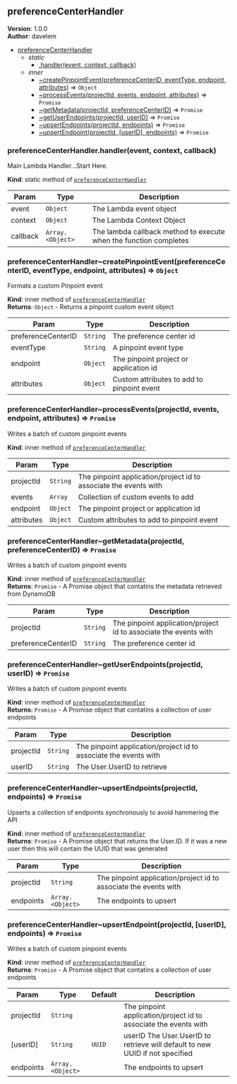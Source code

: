 <a name="module_preferenceCenterHandler"></a>

## preferenceCenterHandler
**Version**: 1.0.0  
**Author**: davelem  

* [preferenceCenterHandler](#module_preferenceCenterHandler)
    * _static_
        * [.handler(event, context, callback)](#module_preferenceCenterHandler.handler)
    * _inner_
        * [~createPinpointEvent(preferenceCenterID, eventType, endpoint, attributes)](#module_preferenceCenterHandler..createPinpointEvent) ⇒ <code>Object</code>
        * [~processEvents(projectId, events, endpoint, attributes)](#module_preferenceCenterHandler..processEvents) ⇒ <code>Promise</code>
        * [~getMetadata(projectId, preferenceCenterID)](#module_preferenceCenterHandler..getMetadata) ⇒ <code>Promise</code>
        * [~getUserEndpoints(projectId, userID)](#module_preferenceCenterHandler..getUserEndpoints) ⇒ <code>Promise</code>
        * [~upsertEndpoints(projectId, endpoints)](#module_preferenceCenterHandler..upsertEndpoints) ⇒ <code>Promise</code>
        * [~upsertEndpoint(projectId, [userID], endpoints)](#module_preferenceCenterHandler..upsertEndpoint) ⇒ <code>Promise</code>

<a name="module_preferenceCenterHandler.handler"></a>

### preferenceCenterHandler.handler(event, context, callback)
Main Lambda Handler...Start Here.

**Kind**: static method of [<code>preferenceCenterHandler</code>](#module_preferenceCenterHandler)  

| Param | Type | Description |
| --- | --- | --- |
| event | <code>Object</code> | The Lambda event object |
| context | <code>Object</code> | The Lambda Context Object |
| callback | <code>Array.&lt;Object&gt;</code> | The lambda callback method to execute when the function completes |

<a name="module_preferenceCenterHandler..createPinpointEvent"></a>

### preferenceCenterHandler~createPinpointEvent(preferenceCenterID, eventType, endpoint, attributes) ⇒ <code>Object</code>
Formats a custom Pinpoint event

**Kind**: inner method of [<code>preferenceCenterHandler</code>](#module_preferenceCenterHandler)  
**Returns**: <code>Object</code> - Returns a pinpoint custom event object  

| Param | Type | Description |
| --- | --- | --- |
| preferenceCenterID | <code>String</code> | The preference center id |
| eventType | <code>String</code> | A pinpoint event type |
| endpoint | <code>Object</code> | The pinpoint project or application id |
| attributes | <code>Object</code> | Custom attributes to add to pinpoint event |

<a name="module_preferenceCenterHandler..processEvents"></a>

### preferenceCenterHandler~processEvents(projectId, events, endpoint, attributes) ⇒ <code>Promise</code>
Writes a batch of custom pinpoint events

**Kind**: inner method of [<code>preferenceCenterHandler</code>](#module_preferenceCenterHandler)  

| Param | Type | Description |
| --- | --- | --- |
| projectId | <code>String</code> | The pinpoint application/project id to associate the events with |
| events | <code>Array</code> | Collection of custom events to add |
| endpoint | <code>Object</code> | The pinpoint project or application id |
| attributes | <code>Object</code> | Custom attributes to add to pinpoint event |

<a name="module_preferenceCenterHandler..getMetadata"></a>

### preferenceCenterHandler~getMetadata(projectId, preferenceCenterID) ⇒ <code>Promise</code>
Writes a batch of custom pinpoint events

**Kind**: inner method of [<code>preferenceCenterHandler</code>](#module_preferenceCenterHandler)  
**Returns**: <code>Promise</code> - A Promise object that contatins the metadata retrieved from DynamoDB  

| Param | Type | Description |
| --- | --- | --- |
| projectId | <code>String</code> | The pinpoint application/project id to associate the events with |
| preferenceCenterID | <code>String</code> | The preference center id |

<a name="module_preferenceCenterHandler..getUserEndpoints"></a>

### preferenceCenterHandler~getUserEndpoints(projectId, userID) ⇒ <code>Promise</code>
Writes a batch of custom pinpoint events

**Kind**: inner method of [<code>preferenceCenterHandler</code>](#module_preferenceCenterHandler)  
**Returns**: <code>Promise</code> - A Promise object that contatins a collection of user endpoints  

| Param | Type | Description |
| --- | --- | --- |
| projectId | <code>String</code> | The pinpoint application/project id to associate the events with |
| userID | <code>String</code> | The User.UserID to retrieve |

<a name="module_preferenceCenterHandler..upsertEndpoints"></a>

### preferenceCenterHandler~upsertEndpoints(projectId, endpoints) ⇒ <code>Promise</code>
Upserts a collection of endpoints synchronously to avoid hammering the API

**Kind**: inner method of [<code>preferenceCenterHandler</code>](#module_preferenceCenterHandler)  
**Returns**: <code>Promise</code> - A Promise object that returns the User.ID.  If it was a new user then this will contain the UUID that was generated  

| Param | Type | Description |
| --- | --- | --- |
| projectId | <code>String</code> | The pinpoint application/project id to associate the events with |
| endpoints | <code>Array.&lt;Object&gt;</code> | The endpoints to upsert |

<a name="module_preferenceCenterHandler..upsertEndpoint"></a>

### preferenceCenterHandler~upsertEndpoint(projectId, [userID], endpoints) ⇒ <code>Promise</code>
Writes a batch of custom pinpoint events

**Kind**: inner method of [<code>preferenceCenterHandler</code>](#module_preferenceCenterHandler)  
**Returns**: <code>Promise</code> - A Promise object that contatins a collection of user endpoints  

| Param | Type | Default | Description |
| --- | --- | --- | --- |
| projectId | <code>String</code> |  | The pinpoint application/project id to associate the events with |
| [userID] | <code>String</code> | <code>UUID</code> | userID The User.UserID to retrieve will default to new UUID if not specified |
| endpoints | <code>Array.&lt;Object&gt;</code> |  | The endpoints to upsert |

